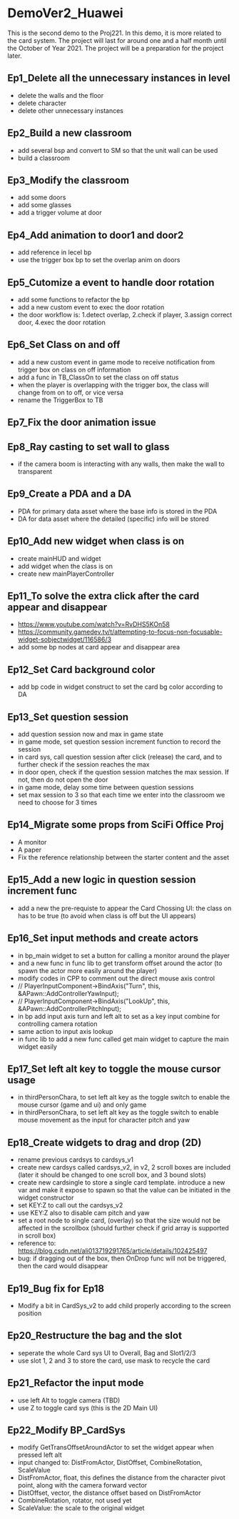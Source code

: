 # DemoVer2_Huawei
This is the second demo to the Proj221. In this demo, it is more related to the card system.
The project will last for around one and a half month until the October of Year 2021. The project will be a preparation for the project later.

## Ep1_Delete all the unnecessary instances in level
+ delete the walls and the floor
+ delete character
+ delete other unnecessary instances

## Ep2_Build a new classroom
+ add several bsp and convert to SM so that the unit wall can be used
+ build a classroom

## Ep3_Modify the classroom
+ add some doors
+ add some glasses
+ add a trigger volume at door

## Ep4_Add animation to door1 and door2
+ add reference in lecel bp
+ use the trigger box bp to set the overlap anim on doors

## Ep5_Cutomize a event to handle door rotation
+ add some functions to refactor the bp
+ add a new custom event to exec the door rotation
+ the door workflow is: 1.detect overlap, 2.check if player, 3.assign correct door, 4.exec the door rotation

## Ep6_Set Class on and off
+ add a new custom event in game mode to receive notification from trigger box on class on off information
+ add a func in TB_ClassOn to set the class on off status
+ when the player is overlapping with the trigger box, the class will change from on to off, or vice versa
+ rename the TriggerBox to TB

## Ep7_Fix the door animation issue

## Ep8_Ray casting to set wall to glass
+ if the camera boom is interacting with any walls, then make the wall to transparent

## Ep9_Create a PDA and a DA
+ PDA for primary data asset where the base info is stored in the PDA
+ DA for data asset where the detailed (specific) info will be stored

## Ep10_Add new widget when class is on
+ create mainHUD and widget
+ add widget when the class is on
+ create new mainPlayerController

## Ep11_To solve the extra click after the card appear and disappear
+ https://www.youtube.com/watch?v=RvDHS5KOn58
+ https://community.gamedev.tv/t/attempting-to-focus-non-focusable-widget-sobjectwidget/116586/3
+ add some bp nodes at card appear and disappear area

## Ep12_Set Card background color
+ add bp code in widget construct to set the card bg color according to DA

## Ep13_Set question session
+ add question session now and max in game state
+ in game mode, set question session increment function to record the session
+ in card sys, call question session after click (release) the card, and to further check if the session reaches the max
+ in door open, check if the question session matches the max session. If not, then do not open the door
+ in game mode, delay some time between question sessions
+ set max session to 3 so that each time we enter into the classroom we need to choose for 3 times

## Ep14_Migrate some props from SciFi Office Proj
+ A monitor
+ A paper
+ Fix the reference relationship between the starter content and the asset

## Ep15_Add a new logic in question session increment func
+ add a new the pre-requiste to appear the Card Chossing UI: the class on has to be true (to avoid when class is off but the UI appears)

## Ep16_Set input methods and create actors
+ in bp_main widget to set a button for calling a monitor around the player
+ and a new func in func lib to get transform offset around the actor (to spawn the actor more easily around the player)
+ modify codes in CPP to comment out the direct mouse axis control
+ // PlayerInputComponent->BindAxis("Turn", this, &APawn::AddControllerYawInput);
+ // PlayerInputComponent->BindAxis("LookUp", this, &APawn::AddControllerPitchInput);
+ in bp add input axis turn and left alt to set as a key input combine for controlling camera rotation
+ same action to input axis lookup
+ in func lib to add a new func called get main widget to capture the main widget easily

## Ep17_Set left alt key to toggle the mouse cursor usage
+ in thirdPersonChara, to set left alt key as the toggle switch to enable the mouse cursor (game and ui) and only game
+ in thirdPersonChara, to set left alt key as the toggle switch to enable mouse movement as the input for character pitch and yaw

## Ep18_Create widgets to drag and drop (2D)
+ rename previous cardsys to cardsys_v1
+ create new cardsys called cardsys_v2, in v2, 2 scroll boxes are included (later it should be changed to one scroll box, and 3 bound slots)
+ create new cardsingle to store a single card template. introduce a new var and make it expose to spawn so that the value can be initiated in the widget constructor
+ set KEY:Z to call out the cardsys_v2
+ use KEY:Z also to disable cam pitch and yaw
+ set a root node to single card, (overlay) so that the size would not be affected in the scrollbox (should further check if grid array is supported in scroll box)
+ reference to: https://blog.csdn.net/ali013719291765/article/details/102425497
+ bug: if dragging out of the box, then OnDrop func will not be triggered, then the card would disappear

## Ep19_Bug fix for Ep18
+ Modify a bit in CardSys_v2 to add child properly according to the screen position

## Ep20_Restructure the bag and the slot
+ seperate the whole Card sys UI to Overall, Bag and Slot1/2/3
+ use slot 1, 2 and 3 to store the card, use mask to recycle the card

## Ep21_Refactor the input mode
+ use left Alt to toggle camera (TBD)
+ use Z to toggle card sys (this is the 2D Main UI)

## Ep22_Modify BP_CardSys
+ modify GetTransOffsetAroundActor to set the widget appear when pressed left alt
+ input changed to: DistFromActor, DistOffset, CombineRotation, ScaleValue
+ DistFromActor, float, this defines the distance from the character pivot point, along with the camera forward vector
+ DistOffset, vector, the distance offset based on DistFromActor
+ CombineRotation, rotator, not used yet
+ ScaleValue: the scale to the original widget
